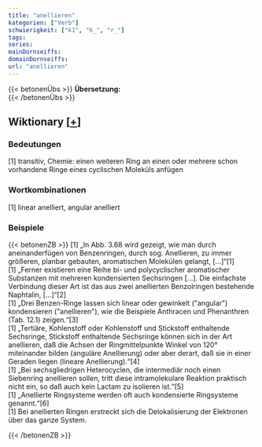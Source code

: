 ```yaml
---
title: "anellieren"
kategorien: ["Verb"]
schwierigkeit: ["k1", "h_", "r_"]
tags:
series:
mainDornseiffs:
domainDornseiffs:
url: "anellieren"
---
```


{{< betonenÜbs >}}
**Übersetzung:**  
{{< /betonenÜbs >}}

## Wiktionary [[+](https://de.wiktionary.org/wiki/anellieren)]

### Bedeutungen
[1] transitiv, Chemie: einen weiteren Ring an einen oder mehrere schon vorhandene Ringe eines cyclischen Moleküls anfügen  

### Wortkombinationen
[1] linear anelliert, angular anelliert  

### Beispiele
{{< betonenZB >}}
[1] „In Abb. 3.68 wird gezeigt, wie man durch aneinanderfügen von Benzenringen, durch sog. Anellieren, zu immer größeren, planbar gebauten, aromatischen Molekülen gelangt, […]“[1]  
[1] „Ferner existieren eine Reihe bi- und  polycyclischer aromatischer Substanzen mit mehreren kondensierten Sechsringen […]. Die einfachste Verbindung dieser Art ist das aus zwei anellierten Benzolringen bestehende Naphtalin, […]“[2]  
[1] „Drei Benzen-Ringe lassen sich linear oder gewinkelt ("angular") kondensieren ("anellieren"), wie die Beispiele Anthracen und Phenanthren (Tab. 12.1) zeigen.“[3]  
[1] „Tertiäre, Kohlenstoff oder Kohlenstoff und Stickstoff enthaltende Sechsringe, Stickstoff enthaltende Sechsringe können sich in der Art anellieren, daß die Achsen der Ringmittelpunkte Winkel von 120° miteinander bilden (anguläre Anellierung) oder aber derart, daß sie in einer Geraden liegen (lineare Anellierung).“[4]  
[1] „Bei sechsgliedrigen Heterocyclen, die intermediär noch einen Siebenring anellieren sollen, tritt diese intramolekulare Reaktion praktisch nicht ein, so daß auch kein Lactam zu isolieren ist.“[5]  
[1] „Anellierte Ringsysteme werden oft auch kondensierte Ringsysteme genannt.“[6]  
[1] Bei anellierten Ringen erstreckt sich die Delokalisierung der Elektronen über das ganze System.  

{{< /betonenZB >}}

